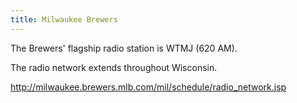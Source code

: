 ```yaml
---
title: Milwaukee Brewers
---
```

The Brewers' flagship radio station is WTMJ (620 AM).

The radio network extends throughout Wisconsin.

http://milwaukee.brewers.mlb.com/mil/schedule/radio_network.jsp
